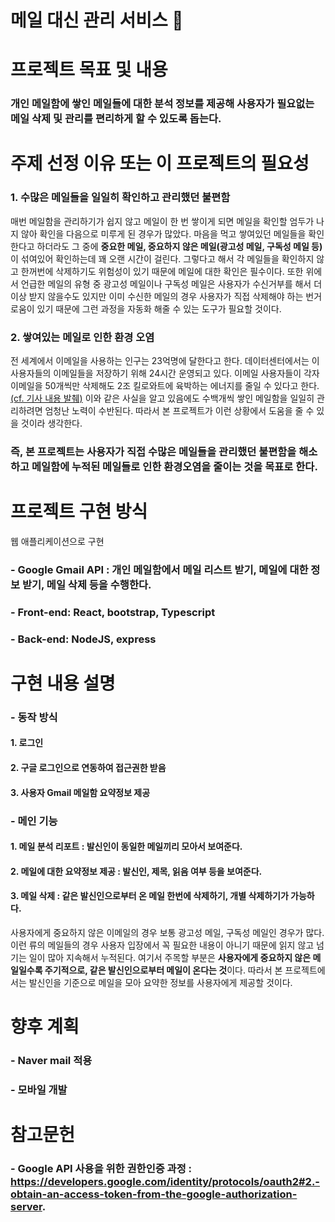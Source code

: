 # 메일 대신 관리 서비스 🦾

# 프로젝트 목표 및 내용
### 개인 메일함에 쌓인 메일들에 대한 분석 정보를 제공해 사용자가 필요없는 메일 삭제 및 관리를 편리하게 할 수 있도록 돕는다. 

# 주제 선정 이유 또는 이 프로젝트의 필요성
### **1. 수많은 메일들을 일일히 확인하고 관리했던 불편함**
매번 메일함을 관리하기가 쉽지 않고 메일이 한 번 쌓이게 되면 메일을 확인할 엄두가 나지 않아 확인을 다음으로 미루게 된 경우가 많았다. 
마음을 먹고 쌓여있던 메일들을 확인한다고 하더라도 그 중에 **중요한 메일, 중요하지 않은 메일(광고성 메일, 구독성 메일 등)** 이 섞여있어 확인하는데 꽤 오랜 시간이 걸린다. 그렇다고 해서 각 메일들을 확인하지 않고 한꺼번에 삭제하기도 위험성이 있기 때문에 메일에 대한 확인은 필수이다. 또한 위에서 언급한 메일의 유형 중 광고성 메일이나 구독성 메일은 사용자가 수신거부를 해서 더이상 받지 않을수도 있지만 이미 수신한 메일의 경우 사용자가 직접 삭제해야 하는 번거로움이 있기 때문에 그런 과정을 자동화 해줄 수 있는 도구가 필요할 것이다. 

### **2. 쌓여있는 메일로 인한 환경 오염**
전 세계에서 이메일을 사용하는 인구는 23억명에 달한다고 한다. 데이터센터에서는 이 사용자들의 이메일들을 저장하기 위해 24시간 운영되고 있다. 이메일 사용자들이 각자 이메일을 50개씩만 삭제해도 2조 킬로와트에 육박하는 에너지를 줄일 수 있다고 한다. [(cf. 기사 내용 발췌)](https://news.kbs.co.kr/news/view.do?ncd=4435043) 이와 같은 사실을 알고 있음에도 수백개씩 쌓인 메일함을 일일히 관리하려면 엄청난 노력이 수반된다. 따라서 본 프로젝트가 이런 상황에서 도움을 줄 수 있을 것이라 생각한다.

### 즉, 본 프로젝트는 사용자가 직접 수많은 메일들을 관리했던 불편함을 해소하고 메일함에 누적된 메일들로 인한 환경오염을 줄이는 것을 목표로 한다.

# 프로젝트 구현 방식
웹 애플리케이션으로 구현
### - Google Gmail API : 개인 메일함에서 메일 리스트 받기, 메일에 대한 정보 받기, 메일 삭제 등을 수행한다.
### - Front-end: React, bootstrap, Typescript
### - Back-end: NodeJS, express 

# 구현 내용 설명 

### - 동작 방식

#### 1. 로그인
#### 2. 구글 로그인으로 연동하여 접근권한 받음
#### 3. 사용자 Gmail 메일함 요약정보 제공

### - 메인 기능

#### 1. 메일 분석 리포트 : 발신인이 동일한 메일끼리 모아서 보여준다. 
#### 2. 메일에 대한 요약정보 제공 : 발신인, 제목, 읽음 여부 등을 보여준다. 
#### 3. 메일 삭제 : 같은 발신인으로부터 온 메일 한번에 삭제하기, 개별 삭제하기가 가능하다. 

사용자에게 중요하지 않은 이메일의 경우 보통 광고성 메일, 구독성 메일인 경우가 많다. 이런 류의 메일들의 경우 사용자 입장에서 꼭 필요한 내용이 아니기 때문에 읽지 않고 넘기는 일이 많아 지속해서 누적된다. 여기서 주목할 부분은 **사용자에게 중요하지 않은 메일일수록 주기적으로, 같은 발신인으로부터 메일이 온다는 것**이다. 따라서 본 프로젝트에서는 발신인을 기준으로 메일을 모아 요약한 정보를 사용자에게 제공할 것이다. 

# 향후 계획
### - Naver mail 적용
### - 모바일 개발

# 참고문헌 
### - Google API 사용을 위한 권한인증 과정 : https://developers.google.com/identity/protocols/oauth2#2.-obtain-an-access-token-from-the-google-authorization-server.